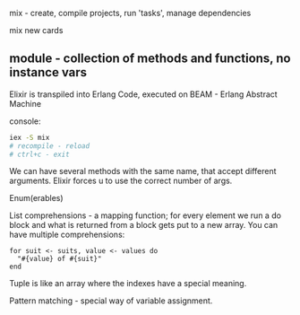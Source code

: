 mix - create, compile projects, run 'tasks', manage dependencies

mix new cards

module - collection of methods and functions, no instance vars
-------
Elixir is transpiled into Erlang Code, executed on BEAM - Erlang Abstract Machine

console:
```bash
iex -S mix
# recompile - reload
# ctrl+c - exit
```

We can have several methods with the same name, that accept different arguments.
Elixir forces u to use the correct number of args.

Enum(erables)

List comprehensions - a mapping function; for every element we run a do block and what is returned from a block gets put to a new array.
You can have multiple comprehensions:  
```
for suit <- suits, value <- values do
  "#{value} of #{suit}"
end
```

Tuple is like an array where the indexes have a special meaning.  

Pattern matching - special way of variable assignment.
